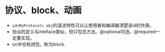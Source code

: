 # 协议、block、动画
* `id<MyProtocol> obj`的语法特性可以让使用者和编译器清楚该id的作用。
* 协议的定义与inteface类似，但只包含方法。@optional可选，@required一定要实现。
* oc中也有闭包，称为block.